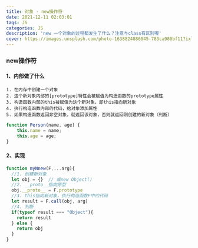 ```yaml
---
title: 对象 - new操作符
date: 2021-12-11 02:03:01
tags: JS
categories: JS
description: 'new 一个对象的过程都发生了什么？注意与class有区别喔'
cover: https://images.unsplash.com/photo-1638824886045-783ca980bf11?ixlib=rb-1.2.1&ixid=MnwxMjA3fDB8MHxwaG90by1wYWdlfHx8fGVufDB8fHx8&auto=format&fit=crop&w=1170&q=80
---
```

### new操作符 ###

#### 1、内部做了什么 ####

    1. 在内存中创建一个对象
    2. 这个新对象内部的[prototype]特性会被赋值为构造函数的prototype属性
    3. 构造函数内部的this被赋值为这个新对象，即this指向新对象
    4. 执行构造函数内部的代码，给对象添加属性
    5. 如果构造函数返回非空对象，就返回该对象，否则就返回刚创建的新对象（判断）

```js
function Person(name, age) {
    this.name = name;
    this.age = age;
}
```

#### 2、实现 ####

```js
function myNnew(F,...arg){
  //1. 创建新对象
  let obj = {}  // 或new Object()
  //2. __proto__指向原型
  obj.__proto__ = F.prototype
  //3. this指向新对象，执行构造函数F中的代码
  let result = F.call(obj, arg)
  //4. 判断
  if(typeof result === "Object"){
    return result
  } else {
    return obj
  }
}
```
